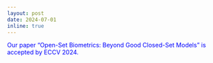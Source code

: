 ```yaml
---
layout: post
date: 2024-07-01
inline: true
---
```

<span style="color: blue;">Our paper “Open-Set Biometrics: Beyond Good Closed-Set Models” is accepted by ECCV 2024.</span> 
